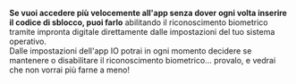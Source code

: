 **Se vuoi accedere più velocemente all'app senza dover ogni volta inserire il codice di sblocco, puoi farlo** abilitando il riconoscimento biometrico tramite impronta digitale direttamente dalle impostazioni del tuo sistema operativo.  
Dalle impostazioni dell'app IO potrai in ogni momento decidere se mantenere o disabilitare il riconoscimento biometrico... provalo, e vedrai che non vorrai più farne a meno!
